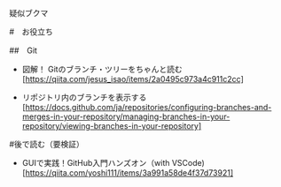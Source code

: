 疑似ブクマ

#　お役立ち

##　Git

- 図解！ Gitのブランチ・ツリーをちゃんと読む
[https://qiita.com/jesus_isao/items/2a0495c973a4c911c2cc]

- リポジトリ内のブランチを表示する
[https://docs.github.com/ja/repositories/configuring-branches-and-merges-in-your-repository/managing-branches-in-your-repository/viewing-branches-in-your-repository]

#後で読む（要検証）

- GUIで実践！GitHub入門ハンズオン（with VSCode)
[https://qiita.com/yoshi111/items/3a991a58de4f37d73921]